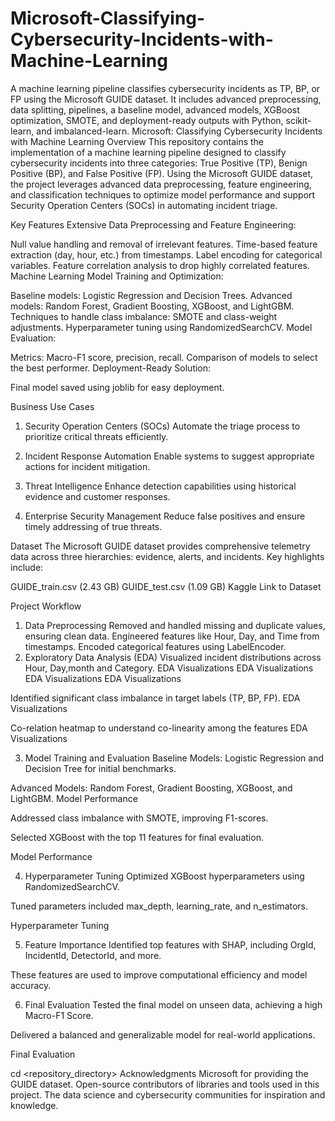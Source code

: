 # Microsoft-Classifying-Cybersecurity-Incidents-with-Machine-Learning
A machine learning pipeline classifies cybersecurity incidents as TP, BP, or FP using the Microsoft GUIDE dataset. It includes advanced preprocessing, data splitting, pipelines, a baseline model, advanced models, XGBoost optimization, SMOTE, and deployment-ready outputs with Python, scikit-learn, and imbalanced-learn.
Microsoft: Classifying Cybersecurity Incidents with Machine Learning
Overview
This repository contains the implementation of a machine learning pipeline designed to classify cybersecurity incidents into three categories: True Positive (TP), Benign Positive (BP), and False Positive (FP). Using the Microsoft GUIDE dataset, the project leverages advanced data preprocessing, feature engineering, and classification techniques to optimize model performance and support Security Operation Centers (SOCs) in automating incident triage.

Key Features
Extensive Data Preprocessing and Feature Engineering:

Null value handling and removal of irrelevant features.
Time-based feature extraction (day, hour, etc.) from timestamps.
Label encoding for categorical variables.
Feature correlation analysis to drop highly correlated features.
Machine Learning Model Training and Optimization:

Baseline models: Logistic Regression and Decision Trees.
Advanced models: Random Forest, Gradient Boosting, XGBoost, and LightGBM.
Techniques to handle class imbalance: SMOTE and class-weight adjustments.
Hyperparameter tuning using RandomizedSearchCV.
Model Evaluation:

Metrics: Macro-F1 score, precision, recall.
Comparison of models to select the best performer.
Deployment-Ready Solution:

Final model saved using joblib for easy deployment.

Business Use Cases
1. Security Operation Centers (SOCs)
Automate the triage process to prioritize critical threats efficiently.

2. Incident Response Automation
Enable systems to suggest appropriate actions for incident mitigation.

3. Threat Intelligence
Enhance detection capabilities using historical evidence and customer responses.

4. Enterprise Security Management
Reduce false positives and ensure timely addressing of true threats.

Dataset
The Microsoft GUIDE dataset provides comprehensive telemetry data across three hierarchies: evidence, alerts, and incidents. Key highlights include:

GUIDE_train.csv (2.43 GB) GUIDE_test.csv (1.09 GB) Kaggle Link to Dataset


Project Workflow
1. Data Preprocessing
Removed and handled missing and duplicate values, ensuring clean data.
Engineered features like Hour, Day, and Time from timestamps.
Encoded categorical features using LabelEncoder.
2. Exploratory Data Analysis (EDA)
Visualized incident distributions across Hour, Day,month and Category. EDA Visualizations EDA Visualizations EDA Visualizations EDA Visualizations

Identified significant class imbalance in target labels (TP, BP, FP). EDA Visualizations

Co-relation heatmap to understand co-linearity among the features EDA Visualizations

3. Model Training and Evaluation
Baseline Models: Logistic Regression and Decision Tree for initial benchmarks.

Advanced Models: Random Forest, Gradient Boosting, XGBoost, and LightGBM. Model Performance

Addressed class imbalance with SMOTE, improving F1-scores.

Selected XGBoost with the top 11 features for final evaluation.

Model Performance

4. Hyperparameter Tuning
Optimized XGBoost hyperparameters using RandomizedSearchCV.

Tuned parameters included max_depth, learning_rate, and n_estimators.

Hyperparameter Tuning

5. Feature Importance
Identified top features with SHAP, including OrgId, IncidentId, DetectorId, and more.

These features are used to improve computational efficiency and model accuracy.


6. Final Evaluation
Tested the final model on unseen data, achieving a high Macro-F1 Score.

Delivered a balanced and generalizable model for real-world applications.

Final Evaluation


cd <repository_directory>
Acknowledgments
Microsoft for providing the GUIDE dataset.
Open-source contributors of libraries and tools used in this project.
The data science and cybersecurity communities for inspiration and knowledge.
